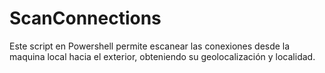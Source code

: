 # ScanConnections
Este script en Powershell permite escanear las conexiones desde la maquina local hacia el exterior, obteniendo su geolocalización y localidad.
